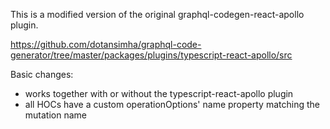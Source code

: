 This is a modified version of the original graphql-codegen-react-apollo plugin.

https://github.com/dotansimha/graphql-code-generator/tree/master/packages/plugins/typescript-react-apollo/src

Basic changes:
- works together with or without the typescript-react-apollo plugin
- all HOCs have a custom operationOptions' name property matching the mutation name